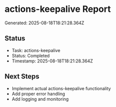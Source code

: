 # actions-keepalive Report

Generated: 2025-08-18T18:21:28.364Z

## Status
- Task: actions-keepalive
- Status: Completed
- Timestamp: 2025-08-18T18:21:28.364Z

## Next Steps
- Implement actual actions-keepalive functionality
- Add proper error handling
- Add logging and monitoring
